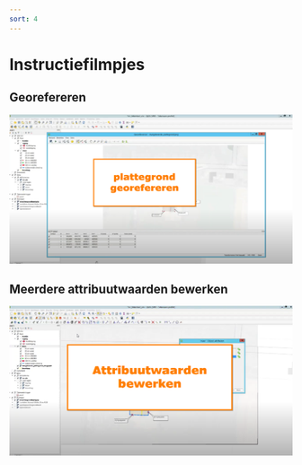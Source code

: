 ```yaml
---
sort: 4
---
```


# Instructiefilmpjes

## Georefereren

[![alt text](./assets/vid_1_georef.png "Klik op Plug-ins beheren en installeren...")](https://drive.google.com/file/d/1RdJxin4Cqh198Gyeop96C9AFEnxvzMUT/view)

## Meerdere attribuutwaarden bewerken

[![alt text](./assets/vid_2_attribuut.png "Klik op Plug-ins beheren en installeren...")](https://drive.google.com/file/d/1zFotGdZtFwKbtgOK8O_w2TfM0Au5nmYu/view)
